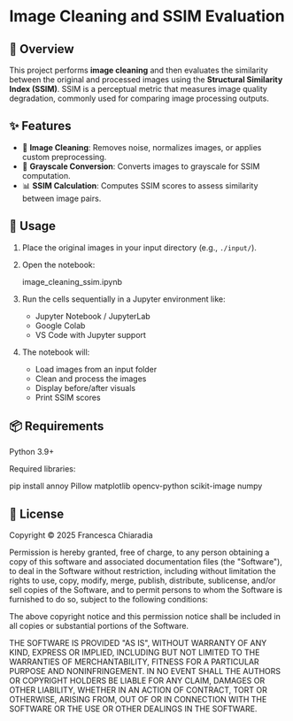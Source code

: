 # Image Cleaning and SSIM Evaluation

## 📌 Overview

This project performs **image cleaning** and then evaluates the similarity between the original and processed images using the **Structural Similarity Index (SSIM)**. SSIM is a perceptual metric that measures image quality degradation, commonly used for comparing image processing outputs.

## ✨ Features

- 🧼 **Image Cleaning**: Removes noise, normalizes images, or applies custom preprocessing.
- 🖤 **Grayscale Conversion**: Converts images to grayscale for SSIM computation.
- 📊 **SSIM Calculation**: Computes SSIM scores to assess similarity between image pairs.

## 🚀 Usage

1. Place the original images in your input directory (e.g., `./input/`).
2. Open the notebook:

   image_cleaning_ssim.ipynb

3. Run the cells sequentially in a Jupyter environment like:
   - Jupyter Notebook / JupyterLab
   - Google Colab
   - VS Code with Jupyter support

4. The notebook will:
   - Load images from an input folder
   - Clean and process the images
   - Display before/after visuals
   - Print SSIM scores

## 📦 Requirements

Python 3.9+

Required libraries:

pip install annoy Pillow matplotlib opencv-python scikit-image numpy

## 📝 License

Copyright © 2025 Francesca Chiaradia

Permission is hereby granted, free of charge, to any person obtaining a copy
of this software and associated documentation files (the "Software"), to deal
in the Software without restriction, including without limitation the rights
to use, copy, modify, merge, publish, distribute, sublicense, and/or sell
copies of the Software, and to permit persons to whom the Software is
furnished to do so, subject to the following conditions:

The above copyright notice and this permission notice shall be included in all
copies or substantial portions of the Software.

THE SOFTWARE IS PROVIDED "AS IS", WITHOUT WARRANTY OF ANY KIND, EXPRESS OR
IMPLIED, INCLUDING BUT NOT LIMITED TO THE WARRANTIES OF MERCHANTABILITY,
FITNESS FOR A PARTICULAR PURPOSE AND NONINFRINGEMENT. IN NO EVENT SHALL THE
AUTHORS OR COPYRIGHT HOLDERS BE LIABLE FOR ANY CLAIM, DAMAGES OR OTHER
LIABILITY, WHETHER IN AN ACTION OF CONTRACT, TORT OR OTHERWISE, ARISING FROM,
OUT OF OR IN CONNECTION WITH THE SOFTWARE OR THE USE OR OTHER DEALINGS IN THE
SOFTWARE.
